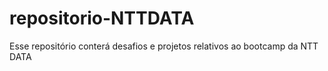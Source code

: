 # repositorio-NTTDATA
Esse repositório conterá desafios e projetos relativos ao bootcamp da NTT DATA
